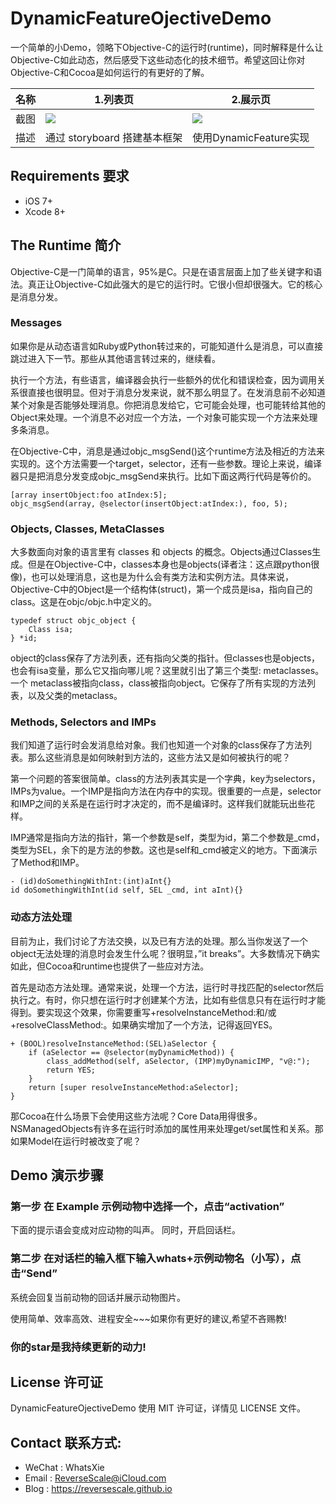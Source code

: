 # DynamicFeatureOjectiveDemo

一个简单的小Demo，领略下Objective-C的运行时(runtime)，同时解释是什么让Objective-C如此动态，然后感受下这些动态化的技术细节。希望这回让你对Objective-C和Cocoa是如何运行的有更好的了解。

| 名称 |1.列表页 |2.展示页 |
| ------------- | ------------- | ------------- |
| 截图 | ![](http://og1yl0w9z.bkt.clouddn.com/17-7-6/25202104.jpg) | ![](http://og1yl0w9z.bkt.clouddn.com/17-7-6/97981882.jpg) |
| 描述 | 通过 storyboard 搭建基本框架 | 使用DynamicFeature实现 |

## Requirements 要求
* iOS 7+
* Xcode 8+

## The Runtime 简介

Objective-C是一门简单的语言，95%是C。只是在语言层面上加了些关键字和语法。真正让Objective-C如此强大的是它的运行时。它很小但却很强大。它的核心是消息分发。

### Messages

如果你是从动态语言如Ruby或Python转过来的，可能知道什么是消息，可以直接跳过进入下一节。那些从其他语言转过来的，继续看。

执行一个方法，有些语言，编译器会执行一些额外的优化和错误检查，因为调用关系很直接也很明显。但对于消息分发来说，就不那么明显了。在发消息前不必知道某个对象是否能够处理消息。你把消息发给它，它可能会处理，也可能转给其他的Object来处理。一个消息不必对应一个方法，一个对象可能实现一个方法来处理多条消息。

在Objective-C中，消息是通过objc_msgSend()这个runtime方法及相近的方法来实现的。这个方法需要一个target，selector，还有一些参数。理论上来说，编译器只是把消息分发变成objc_msgSend来执行。比如下面这两行代码是等价的。

```
[array insertObject:foo atIndex:5];
objc_msgSend(array, @selector(insertObject:atIndex:), foo, 5);
```
### Objects, Classes, MetaClasses

大多数面向对象的语言里有 classes 和 objects 的概念。Objects通过Classes生成。但是在Objective-C中，classes本身也是objects(译者注：这点跟python很像)，也可以处理消息，这也是为什么会有类方法和实例方法。具体来说，Objective-C中的Object是一个结构体(struct)，第一个成员是isa，指向自己的class。这是在objc/objc.h中定义的。

```
typedef struct objc_object {
    Class isa;
} *id;
```

object的class保存了方法列表，还有指向父类的指针。但classes也是objects，也会有isa变量，那么它又指向哪儿呢？这里就引出了第三个类型: metaclasses。一个 metaclass被指向class，class被指向object。它保存了所有实现的方法列表，以及父类的metaclass。

### Methods, Selectors and IMPs

我们知道了运行时会发消息给对象。我们也知道一个对象的class保存了方法列表。那么这些消息是如何映射到方法的，这些方法又是如何被执行的呢？

第一个问题的答案很简单。class的方法列表其实是一个字典，key为selectors，IMPs为value。一个IMP是指向方法在内存中的实现。很重要的一点是，selector和IMP之间的关系是在运行时才决定的，而不是编译时。这样我们就能玩出些花样。

IMP通常是指向方法的指针，第一个参数是self，类型为id，第二个参数是_cmd，类型为SEL，余下的是方法的参数。这也是self和_cmd被定义的地方。下面演示了Method和IMP。

```
- (id)doSomethingWithInt:(int)aInt{}
id doSomethingWithInt(id self, SEL _cmd, int aInt){}
```

### 动态方法处理

目前为止，我们讨论了方法交换，以及已有方法的处理。那么当你发送了一个object无法处理的消息时会发生什么呢？很明显，”it breaks”。大多数情况下确实如此，但Cocoa和runtime也提供了一些应对方法。

首先是动态方法处理。通常来说，处理一个方法，运行时寻找匹配的selector然后执行之。有时，你只想在运行时才创建某个方法，比如有些信息只有在运行时才能得到。要实现这个效果，你需要重写+resolveInstanceMethod:和/或 +resolveClassMethod:。如果确实增加了一个方法，记得返回YES。

```
+ (BOOL)resolveInstanceMethod:(SEL)aSelector {
    if (aSelector == @selector(myDynamicMethod)) {
        class_addMethod(self, aSelector, (IMP)myDynamicIMP, "v@:");
        return YES;
    }
    return [super resolveInstanceMethod:aSelector];
}
```
那Cocoa在什么场景下会使用这些方法呢？Core Data用得很多。NSManagedObjects有许多在运行时添加的属性用来处理get/set属性和关系。那如果Model在运行时被改变了呢？

## Demo 演示步骤
### 第一步 在 Example 示例动物中选择一个，点击“activation”
下面的提示语会变成对应动物的叫声。
同时，开启回话栏。

### 第二步 在对话栏的输入框下输入whats+示例动物名（小写），点击“Send”
系统会回复当前动物的回话并展示动物图片。

使用简单、效率高效、进程安全~~~如果你有更好的建议,希望不吝赐教!
### 你的star是我持续更新的动力!

## License 许可证
DynamicFeatureOjectiveDemo 使用 MIT 许可证，详情见 LICENSE 文件。


## Contact 联系方式:
* WeChat : WhatsXie
* Email : ReverseScale@iCloud.com
* Blog : https://reversescale.github.io
